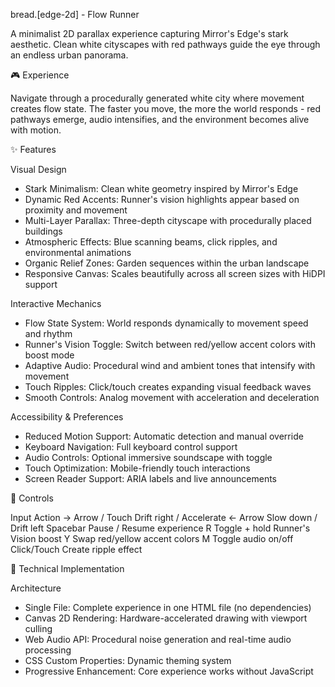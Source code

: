 
bread.[edge-2d] - Flow Runner

A minimalist 2D parallax experience capturing Mirror's Edge's stark aesthetic. Clean white cityscapes with red pathways guide the eye through an endless urban panorama.

🎮 Experience

Navigate through a procedurally generated white city where movement creates flow state. The faster you move, the more the world responds - red pathways emerge, audio intensifies, and the environment becomes alive with motion.

✨ Features

Visual Design

- Stark Minimalism: Clean white geometry inspired by Mirror's Edge
- Dynamic Red Accents: Runner's vision highlights appear based on proximity and movement
- Multi-Layer Parallax: Three-depth cityscape with procedurally placed buildings
- Atmospheric Effects: Blue scanning beams, click ripples, and environmental animations
- Organic Relief Zones: Garden sequences within the urban landscape
- Responsive Canvas: Scales beautifully across all screen sizes with HiDPI support

Interactive Mechanics

- Flow State System: World responds dynamically to movement speed and rhythm
- Runner's Vision Toggle: Switch between red/yellow accent colors with boost mode
- Adaptive Audio: Procedural wind and ambient tones that intensify with movement
- Touch Ripples: Click/touch creates expanding visual feedback waves
- Smooth Controls: Analog movement with acceleration and deceleration

Accessibility & Preferences

- Reduced Motion Support: Automatic detection and manual override
- Keyboard Navigation: Full keyboard control support
- Audio Controls: Optional immersive soundscape with toggle
- Touch Optimization: Mobile-friendly touch interactions
- Screen Reader Support: ARIA labels and live announcements

🎯 Controls

Input	Action
→ Arrow / Touch	Drift right / Accelerate
← Arrow	Slow down / Drift left
Spacebar	Pause / Resume experience
R	Toggle + hold Runner's Vision boost
Y	Swap red/yellow accent colors
M	Toggle audio on/off
Click/Touch	Create ripple effect

🔧 Technical Implementation

Architecture

- Single File: Complete experience in one HTML file (no dependencies)
- Canvas 2D Rendering: Hardware-accelerated drawing with viewport culling
- Web Audio API: Procedural noise generation and real-time audio processing
- CSS Custom Properties: Dynamic theming system
- Progressive Enhancement: Core experience works without JavaScript


